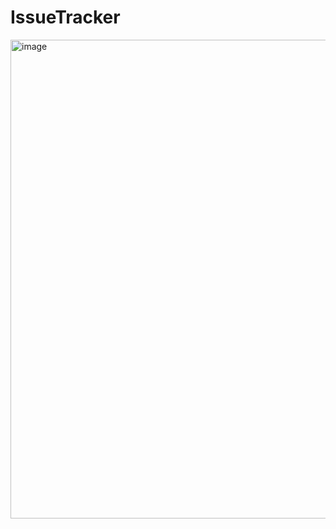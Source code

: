 # IssueTracker
<img width="1230" height="766" alt="image" src="https://github.com/user-attachments/assets/47794d7d-9446-4ddc-8d44-73741ed05843" />
